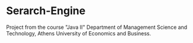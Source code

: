 # Serarch-Engine
Project from the course "Java II" Department of Management Science and Technology, Athens University of Economics and Business.
